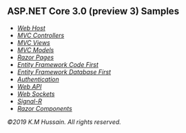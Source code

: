 <h2>ASP.NET Core 3.0 (preview 3) Samples</h2>
<ul>
  <li><i><a href="WebHostDemo/DemoApp">Web Host</a></i></li>
  <li><i><a href="MvcControllerDemo/DemoApp">MVC Controllers</a></i></li>
  <li><i><a href="MvcViewDemo/DemoApp">MVC Views</a></i></li>
  <li><i><a href="MvcModelDemo/DemoApp">MVC Models</a></i></li>
  <li><i><a href="RazorPageDemo/DemoApp">Razor Pages</a></i></li>
  <li><i><a href="EFCodeFirstDemo/DemoApp">Entity Framework Code First</a></i></li>
  <li><i><a href="EFDatabaseFirstDemo/DemoApp">Entity Framework Database First</a></i></li>
  <li><i><a href="AuthenticationDemo/DemoApp">Authentication</a></i></li>
  <li><i><a href="WebApiDemo/DemoApp">Web API</a></i></li>
  <li><i><a href="WebSocketDemo/DemoApp">Web Sockets</a></i></li>
  <li><i><a href="SignalRDemo/DemoApp">Signal-R</a></i></li>
  <li><i><a href="RazorComponentDemo/DemoApp">Razor Components</a></i></li>
</ul>
<p>
  <i>&copy;2019 K.M Hussain. All rights reserved.</i>
</p>
